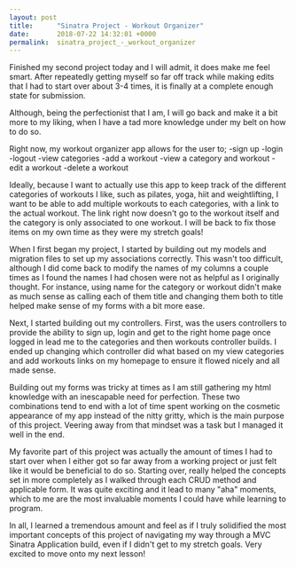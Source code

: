 ```yaml
---
layout: post
title:      "Sinatra Project - Workout Organizer"
date:       2018-07-22 14:32:01 +0000
permalink:  sinatra_project_-_workout_organizer
---
```



Finished my second project today and I will admit, it does make me feel smart.  After repeatedly getting myself so far off track while making edits that I had to start over about 3-4 times, it is finally at a complete enough state for submission.  

Although, being the perfectionist that I am, I will go back and make it a bit more to my liking, when I have a tad more knowledge under my belt on how to do so.

Right now, my workout organizer app allows for the user to;
-sign up
-login
-logout
-view categories 
-add a workout
-view a category and workout
-edit a workout
-delete a workout

Ideally, because I want to actually use this app to keep track of the different categories of workouts I like, such as pilates, yoga, hiit and weightlifting, I want to be able to add multiple workouts to each categories, with a link to the actual workout.  The link right now doesn't go to the workout itself and the category is only associated to one workout.  I will be back to fix those items on my own time as they were my stretch goals!

When I first began my project, I started by building out my models and migration files to set up my associations correctly.  This wasn't too difficult, although I did come back to modify the  names of my columns a couple times as I found the names I had chosen were not as helpful as I originally thought.  For instance, using name for the category or workout didn't make as much sense as calling each of them title and changing them both to title helped make sense of my forms with a bit more ease.

Next, I started building out my controllers.  First, was the users controllers to provide the ability to sign up, login and get to the right home page once logged in lead me to the categories and then workouts controller builds.  I ended up changing which controller did what based on my view categories and add workouts links on my homepage to ensure it flowed nicely and all made sense.
<blockquote class="imgur-embed-pub" lang="en" data-id="a/CXchujW"><a href="//imgur.com/CXchujW"></a></blockquote><script async src="//s.imgur.com/min/embed.js" charset="utf-8"></script>

Building out my forms was tricky at times as I am still gathering my html knowledge with an inescapable need for perfection.  These two combinations tend to end with a lot of time spent working on the cosmetic appearance of my app instead of the nitty gritty, which is the main purpose of this project.  Veering away from that mindset was a task but I managed  it well in the end.

My favorite part of this project was actually the amount of times I had to start over when I either got so far away from a working project or just felt like it would be beneficial to do so.  Starting over, really helped the concepts set in more completely as I walked through each CRUD method and applicable form.  It was quite exciting and it lead to many "aha" moments, which to me are the most invaluable moments I could have while learning to program.

In all, I learned a tremendous amount and feel as if I truly solidified the most important concepts of this project of navigating my way through a MVC Sinatra Application build, even if I didn't get to my stretch goals.  Very excited to move onto my next lesson!
